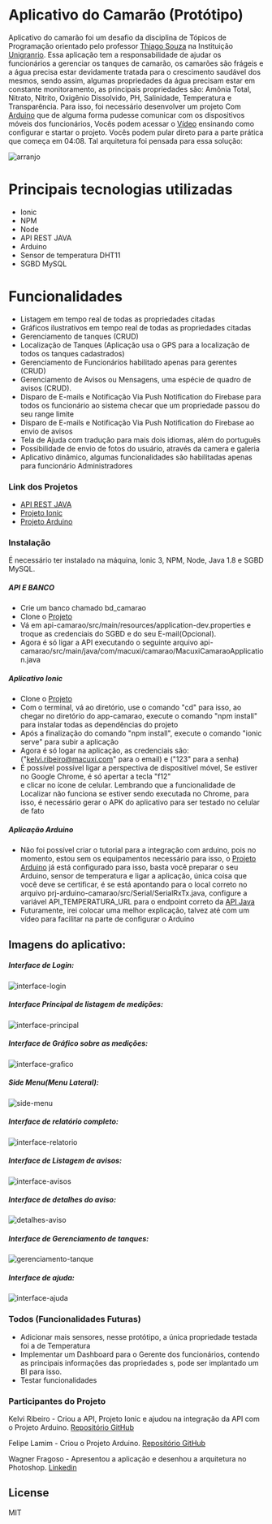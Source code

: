 # Aplicativo do Camarão (Protótipo)

Aplicativo do camarão foi um desafio da disciplina de Tópicos de Programação orientado pelo professor [Thiago Souza](https://br.linkedin.com/in/thiagosilvadesouza) na Instituição [Unigranrio](http://www.unigranrio.com.br). Essa aplicação tem a responsabilidade de ajudar os funcionários a gerenciar os tanques de camarão, os camarões são frágeis e a água precisa estar devidamente tratada para o crescimento saudável dos mesmos, sendo assim, algumas propriedades da água precisam estar em constante monitoramento, as  principais propriedades são: Amônia Total, Nitrato, Nitrito, Oxigênio Dissolvido, PH, Salinidade, Temperatura e Transparência. Para isso, foi necessário desenvolver um projeto Com  [Arduino](https://www.google.com/search?q=arduino&oq=Arduin&aqs=chrome.0.0j69i60l3j69i57j0.2365j0j7&sourceid=chrome&ie=UTF-8) que de alguma forma pudesse comunicar com os dispositivos móveis dos funcionários, Vocês podem acessar o [Vídeo](https://www.youtube.com/watch?v=4zkQStHMYN0) ensinando como configurar e startar o projeto. Vocês podem pular direto para a parte prática que começa em 04:08. Tal arquitetura foi pensada para essa solução: 

![arranjo](https://i.imgur.com/Oah6LgX.jpg)

# Principais tecnologias utilizadas
  - Ionic
  - NPM
  - Node
  - API REST JAVA
  - Arduino
  - Sensor de temperatura DHT11
  - SGBD MySQL

# Funcionalidades
  - Listagem em tempo real de todas as propriedades citadas
  - Gráficos ilustrativos  em tempo real de todas as propriedades citadas
  - Gerenciamento de tanques (CRUD)
  - Localização de Tanques (Aplicação usa o GPS para a localização de todos os tanques cadastrados)
  - Gerenciamento de Funcionários habilitado apenas para gerentes (CRUD)
  - Gerenciamento de Avisos ou Mensagens, uma espécie de quadro de avisos (CRUD).
  - Disparo de E-mails e Notificação Via Push Notification do Firebase para todos os funcionário ao sistema checar que um propriedade passou do seu range limite
  - Disparo de E-mails e Notificação Via Push Notification do Firebase ao envio de avisos
  - Tela de Ajuda com tradução para mais dois idiomas, além do português
  - Possibilidade de envio de fotos do usuário, através da camera e galeria
  - Aplicativo dinâmico, algumas funcionalidades são habilitadas apenas para funcionário Administradores

### Link dos Projetos
- [API REST JAVA](https://github.com/kelvi-ribeiro/api-camarao)
- [Projeto Ionic](https://github.com/kelvi-ribeiro/app-camarao)
- [Projeto Arduino](https://github.com/kelvi-ribeiro/prj-arduino-camarao)

### Instalação

É necessário ter instalado na máquina, Ionic 3, NPM, Node, Java 1.8 e SGBD MySQL.

##### API E BANCO

- Crie um banco chamado bd_camarao
- Clone o [Projeto](https://github.com/kelvi-ribeiro/api-camarao)
- Vá em api-camarao/src/main/resources/application-dev.properties e troque as credenciais do SGBD e do seu E-mail(Opcional).
- Agora é só ligar a API executando o seguinte arquivo api-camarao/src/main/java/com/macuxi/camarao/MacuxiCamaraoApplication.java

##### Aplicativo Ionic

- Clone o [Projeto](https://github.com/kelvi-ribeiro/app-camarao)
- Com o terminal, vá ao diretório, use o comando "cd" para isso, ao chegar no diretório do app-camarao, execute o comando "npm install" para instalar todas as dependências do projeto
- Após a finalização do comando "npm install", execute o comando "ionic serve" para subir a aplicação 
- Agora é só logar na aplicação, as credenciais são: ("kelvi.ribeiro@macuxi.com" para o email) e ("123" para a senha)
- É possível possível ligar a perspectiva de dispositível móvel, Se estiver no Google Chrome, é só apertar a tecla "f12"  
e clicar no ícone de celular. Lembrando que a funcionalidade de Localizar não funciona se estiver sendo executada no Chrome, para isso, é necessário gerar o APK do aplicativo para ser testado no celular de fato

##### Aplicação Arduino
- Não foi possível criar o tutorial para a integração com arduino, pois no momento, estou sem os equipamentos necessário para isso, o [Projeto Arduino](https://github.com/kelvi-ribeiro/prj-arduino-camarao) já está configurado para isso,  basta você preparar o seu Arduino, sensor de temperatura e ligar a aplicação, única coisa que você deve se certificar, é se está apontando para o local correto no arquivo prj-arduino-camarao/src/Serial/SerialRxTx.java, configure a variável API_TEMPERATURA_URL para o endpoint correto da [API Java](https://github.com/kelvi-ribeiro/api-camarao) 
- Futuramente, irei colocar uma melhor explicação, talvez até com um vídeo para facilitar na parte de configurar o Arduino

## Imagens do aplicativo:

##### Interface de Login:

![interface-login](https://i.imgur.com/mfoS5JK.png)

#####  Interface Principal de listagem de medições:

![interface-principal](https://i.imgur.com/9rFE22W.png)

#####  Interface de Gráfico sobre as medições:

![interface-grafico](https://i.imgur.com/4cTIvya.png)

##### Side Menu(Menu Lateral):

![side-menu](https://i.imgur.com/2YvQNdx.png)

##### Interface de relatório completo:

![interface-relatorio](https://i.imgur.com/RolNt8x.png)

##### Interface de Listagem de avisos:

![interface-avisos](https://i.imgur.com/3I3VPYf.png)

##### Interface de detalhes do aviso:

![detalhes-aviso](https://i.imgur.com/Y13sOpl.png)

##### Interface de Gerenciamento de tanques:

![gerenciamento-tanque](https://i.imgur.com/M7NIRGe.png)

##### Interface de ajuda:

![interface-ajuda](https://i.imgur.com/W0Hle1P.png)


### Todos (Funcionalidades Futuras)

 - Adicionar mais sensores, nesse protótipo, a única propriedade testada foi a de Temperatura
 - Implementar um Dashboard para o Gerente dos funcionários, contendo as principais informações das propriedades s, pode ser implantado um BI para isso.
 - Testar funcionalidades
 
### Participantes do Projeto
Kelvi Ribeiro - Criou a API, Projeto Ionic e ajudou na integração da API com o Projeto Arduino. [Repositório GitHub](https://github.com/kelvi-ribeiro)

Felipe Lamim - Criou o Projeto Arduino. [Repositório GitHub](https://github.com/feliperj97)

Wagner Fragoso - Apresentou a aplicação e desenhou a arquitetura no Photoshop. [Linkedin](https://www.linkedin.com/in/wagner-fragoso-do-nascimento-9451a3b8)


License
----

MIT


